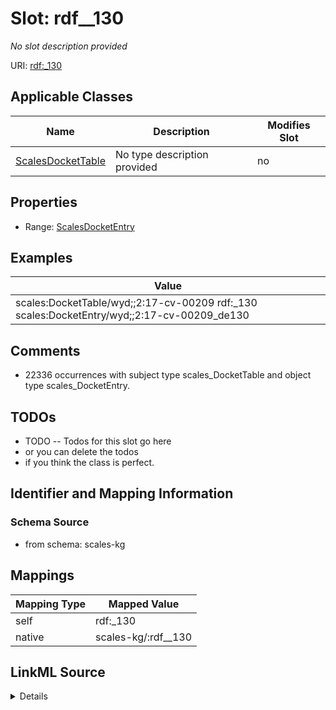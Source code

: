 

# Slot: rdf__130


_No slot description provided_





URI: [rdf:_130](http://www.w3.org/1999/02/22-rdf-syntax-ns#_130)



<!-- no inheritance hierarchy -->





## Applicable Classes

| Name | Description | Modifies Slot |
| --- | --- | --- |
| [ScalesDocketTable](../classes/ScalesDocketTable.md) | No type description provided |  no  |







## Properties

* Range: [ScalesDocketEntry](../classes/ScalesDocketEntry.md)






## Examples

| Value |
| --- |
| scales:DocketTable/wyd;;2:17-cv-00209 rdf:_130 scales:DocketEntry/wyd;;2:17-cv-00209_de130 |

## Comments

* 22336 occurrences with subject type scales_DocketTable and object type scales_DocketEntry.

## TODOs

* TODO -- Todos for this slot go here
* or you can delete the todos
* if you think the class is perfect.

## Identifier and Mapping Information







### Schema Source


* from schema: scales-kg




## Mappings

| Mapping Type | Mapped Value |
| ---  | ---  |
| self | rdf:_130 |
| native | scales-kg/:rdf__130 |




## LinkML Source

<details>
```yaml
name: rdf__130
description: No slot description provided
todos:
- TODO -- Todos for this slot go here
- or you can delete the todos
- if you think the class is perfect.
comments:
- 22336 occurrences with subject type scales_DocketTable and object type scales_DocketEntry.
examples:
- value: scales:DocketTable/wyd;;2:17-cv-00209 rdf:_130 scales:DocketEntry/wyd;;2:17-cv-00209_de130
from_schema: scales-kg
rank: 1000
slot_uri: rdf:_130
alias: rdf__130
domain_of:
- scales_DocketTable
range: scales_DocketEntry

```
</details>